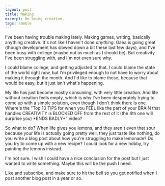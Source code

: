 ```yaml
---
layout: post
title: Making
excerpt: On being creative.
tags: ramble
---
```


I've been having trouble making lately. Making games, writing, basically anything creative. It's not like I haven't done _anything_. Gaea is going great (though development has slowed down a bit these last few days), and I've been busy with college (maybe not as much as I should be). But creativity I've been struggling with, and I'm not even sure why.

I could blame college, and getting adjusted to that. I could blame the state of the world right now, but I'm privileged enough to not have to worry about making it through the month. And I'd like to blame those, because that would be easy, but it just isn't what's happening. 

My life has just become mostly consuming, with very little creation. And life without creation feels empty, which is why I've been desperately trying to come up with a simple solution, even though I don't think there is one. Where's the "Top 10 TIPS for when you FEEL like the part of your BRAIN that handles CREATIVITY is BLOCKED OFF from the rest of it (the 4th one will surprise you) \*ENDS BADLY\*" video? 

So what to do? When life gives you lemons, and they aren't even that sour because your life is actually going pretty well, they just taste like nothing, do you write a blog post about how you're struggling to make lemonade? Do you try to come up with a new recipe? I could look for a new hobby, try painting the lemons instead.

I'm not sure. I wish I could have a nice conclusion for the post but I just wanted to write something. Maybe this will be the push I need. 

Like and subscribe, and make sure to hit the bell so you get notified when I post another blog post in a year or so.